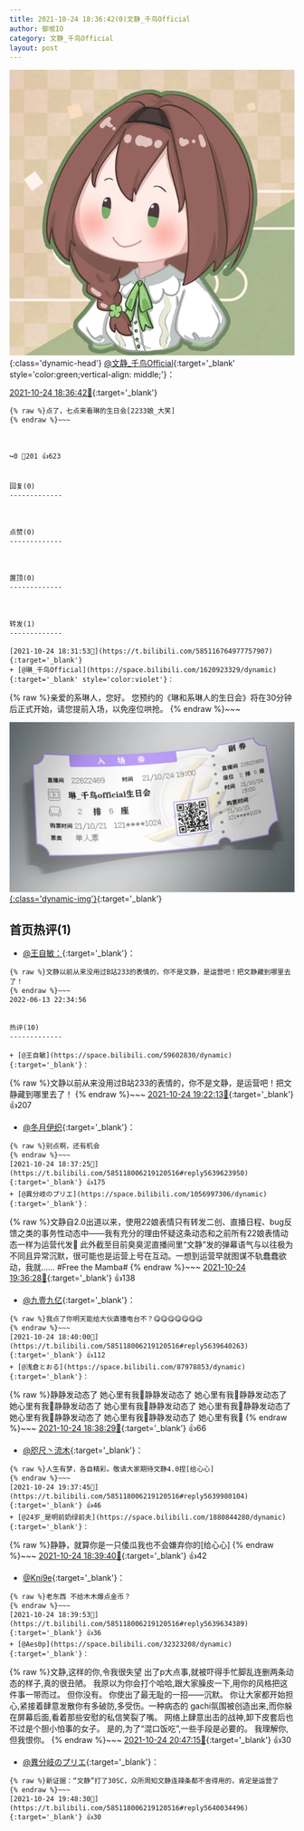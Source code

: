 ```yaml
---
title: 2021-10-24 18:36:42(0)文静_千鸟Official
author: 御坂IO
category: 文静_千鸟Official
layout: post
---
```


![img](/images/ac7482ed1b9a7f203dc68c0c4a77c488a27b108a.jpg){:class='dynamic-head'}
[@文静_千鸟Official](https://space.bilibili.com/667526012/dynamic){:target='_blank' style='color:green;vertical-align: middle;'}：

[2021-10-24 18:36:42🔗](https://t.bilibili.com/585118006219120516){:target='_blank'}

~~~
{% raw %}点了，七点来看琳的生日会[2233娘_大笑]
{% endraw %}~~~



↪️0 💬201 👍623


回复(0)
-------------



点赞(0)
-------------



置顶(0)
-------------



转发(1)
-------------

[2021-10-24 18:31:53🔗](https://t.bilibili.com/585116764977757907){:target='_blank'}
+ [@琳_千鸟Official](https://space.bilibili.com/1620923329/dynamic){:target='_blank' style='color:violet'}：
~~~
{% raw %}亲爱的系琳人，您好。
您预约的《琳和系琳人的生日会》将在30分钟后正式开始，请您提前入场，以免座位哄抢。
{% endraw %}~~~


[![img](/images/ad7e2c9b7bfc9829b626315e60c0d3ce560f4b11.jpg){:class='dynamic-img'}](/images/ad7e2c9b7bfc9829b626315e60c0d3ce560f4b11.jpg){:target='_blank'}




首页热评(1)
-------------

+ [@王自敏：](https://space.bilibili.com/59602830/dynamic){:target='_blank'}：
~~~
{% raw %}文静以前从来没用过B站233的表情的，你不是文静，是运营吧！把文静藏到哪里去了！
{% endraw %}~~~
2022-06-13 22:34:56


热评(10)
-------------

+ [@王自敏](https://space.bilibili.com/59602830/dynamic){:target='_blank'}：
~~~
{% raw %}文静以前从来没用过B站233的表情的，你不是文静，是运营吧！把文静藏到哪里去了！
{% endraw %}~~~
[2021-10-24 19:22:13🔗](https://t.bilibili.com/585118006219120516#reply5639879841){:target='_blank'} 👍207
+ [@冬月伊织](https://space.bilibili.com/9365560/dynamic){:target='_blank'}：
~~~
{% raw %}别点啊，还有机会
{% endraw %}~~~
[2021-10-24 18:37:25🔗](https://t.bilibili.com/585118006219120516#reply5639623950){:target='_blank'} 👍175
+ [@異分岐のプリエ](https://space.bilibili.com/1056997306/dynamic){:target='_blank'}：
~~~
{% raw %}文静自2.0出道以来，使用22娘表情只有转发二创、直播日程、bug反馈之类的事务性动态中——我有充分的理由怀疑这条动态和之前所有22娘表情动态一样为运营代发🤔
此外截至目前臭臭泥直播间里“文静”发的弹幕语气与以往极为不同且异常沉默，很可能也是运营上号在互动。一想到运营早就图谋不轨蠢蠢欲动，我就……
#Free the Mamba#
{% endraw %}~~~
[2021-10-24 19:36:28🔗](https://t.bilibili.com/585118006219120516#reply5639967361){:target='_blank'} 👍138
+ [@九壹九亿](https://space.bilibili.com/29755625/dynamic){:target='_blank'}：
~~~
{% raw %}我点了你明天能给大伙直播电台不？😋😋😋😋😋😋😋
{% endraw %}~~~
[2021-10-24 18:40:00🔗](https://t.bilibili.com/585118006219120516#reply5639640263){:target='_blank'} 👍112
+ [@浅倉とおる](https://space.bilibili.com/87978853/dynamic){:target='_blank'}：
~~~
{% raw %}静静发动态了 她心里有我🥰静静发动态了 她心里有我🥰静静发动态了 她心里有我🥰静静发动态了 她心里有我🥰静静发动态了 她心里有我🥰静静发动态了 她心里有我🥰静静发动态了 她心里有我🥰静静发动态了 她心里有我🥰
{% endraw %}~~~
[2021-10-24 18:38:29🔗](https://t.bilibili.com/585118006219120516#reply5639636276){:target='_blank'} 👍66
+ [@咫尺丶流木](https://space.bilibili.com/3107166/dynamic){:target='_blank'}：
~~~
{% raw %}人生有梦，各自精彩。敬请大家期待文静4.0捏[给心心]
{% endraw %}~~~
[2021-10-24 19:37:45🔗](https://t.bilibili.com/585118006219120516#reply5639980104){:target='_blank'} 👍46
+ [@24岁_是明前奶绿前夫](https://space.bilibili.com/1880844280/dynamic){:target='_blank'}：
~~~
{% raw %}静静，就算你是一只倭瓜我也不会嫌弃你的[给心心]
{% endraw %}~~~
[2021-10-24 18:39:40🔗](https://t.bilibili.com/585118006219120516#reply5639638832){:target='_blank'} 👍42
+ [@Kni9e](https://space.bilibili.com/4671126/dynamic){:target='_blank'}：
~~~
{% raw %}老东西 不给木木爆点金币？
{% endraw %}~~~
[2021-10-24 18:39:53🔗](https://t.bilibili.com/585118006219120516#reply5639634389){:target='_blank'} 👍36
+ [@Aes0p](https://space.bilibili.com/32323208/dynamic){:target='_blank'}：
~~~
{% raw %}文静,这样的你,令我很失望
出了p大点事,就被吓得手忙脚乱连删两条动态的样子,真的很丑陋。
我原以为你会打个哈哈,跟大家臊皮一下,用你的风格把这件事一带而过。
但你没有。
你使出了最无耻的一招——沉默。
你让大家都开始担心,紧接着肆意发散你有多破防,多受伤。一种病态的 gachi氛围被创造出来,而你躲在屏幕后面,看着那些安慰的私信笑裂了嘴。
网络上肆意出击的战神,卸下皮套后也不过是个胆小怕事的女子。
是的,为了“混口饭吃”,一些手段是必要的。
我理解你,但我恨你。
{% endraw %}~~~
[2021-10-24 20:47:15🔗](https://t.bilibili.com/585118006219120516#reply5640360861){:target='_blank'} 👍30
+ [@異分岐のプリエ](https://space.bilibili.com/1056997306/dynamic){:target='_blank'}：
~~~
{% raw %}新证据：“文静”打了30SC，众所周知文静连辣条都不舍得用的，肯定是运营了
{% endraw %}~~~
[2021-10-24 19:48:30🔗](https://t.bilibili.com/585118006219120516#reply5640034496){:target='_blank'} 👍30


